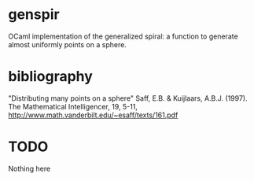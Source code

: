 genspir
=======

OCaml implementation of the generalized spiral:
a function to generate almost uniformly points on a sphere.

bibliography
============

"Distributing many points on a sphere"
Saff, E.B. & Kuijlaars, A.B.J. (1997).
The Mathematical Intelligencer, 19, 5-11,
http://www.math.vanderbilt.edu/~esaff/texts/161.pdf

TODO
====

Nothing here

